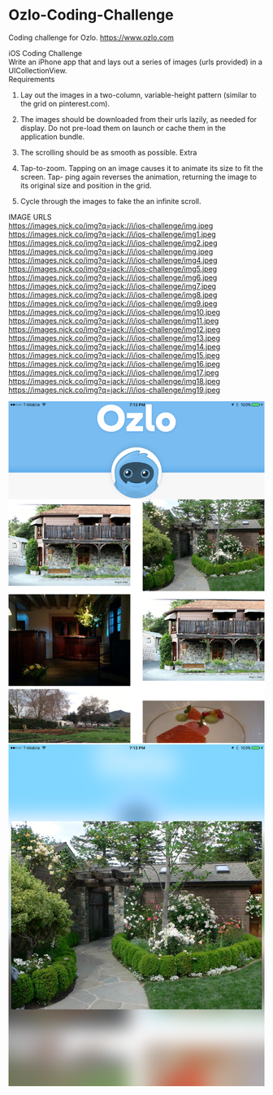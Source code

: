 # Ozlo-Coding-Challenge
Coding challenge for Ozlo. https://www.ozlo.com
             
iOS Coding Challenge             
Write an iPhone app that and lays out a series of images (urls provided) in a UICollectionView.             
Requirements             

1. Lay out the images in a two-column, variable-height pattern (similar to the grid on
pinterest.com).
2. The images should be downloaded from their urls lazily, as needed for display. Do not
pre-load them on launch or cache them in the application bundle.
3. The scrolling should be as smooth as possible.
Extra


1. Tap-to-zoom. Tapping on an image causes it to animate its size to fit the screen. Tap- ping again reverses the animation, returning the image to its original size and position in the grid.             
2. Cycle through the images to fake the an infinite scroll.             

IMAGE URLS                          
https://images.njck.co/img?q=jack://i/ios-challenge/img.jpeg            
https://images.njck.co/img?q=jack://i/ios-challenge/img1.jpeg             
https://images.njck.co/img?q=jack://i/ios-challenge/img2.jpeg             
https://images.njck.co/img?q=jack://i/ios-challenge/img.jpeg             
https://images.njck.co/img?q=jack://i/ios-challenge/img4.jpeg             
https://images.njck.co/img?q=jack://i/ios-challenge/img5.jpeg             
https://images.njck.co/img?q=jack://i/ios-challenge/img6.jpeg             
https://images.njck.co/img?q=jack://i/ios-challenge/img7.jpeg             
https://images.njck.co/img?q=jack://i/ios-challenge/img8.jpeg             
https://images.njck.co/img?q=jack://i/ios-challenge/img9.jpeg             
https://images.njck.co/img?q=jack://i/ios-challenge/img10.jpeg             
https://images.njck.co/img?q=jack://i/ios-challenge/img11.jpeg             
https://images.njck.co/img?q=jack://i/ios-challenge/img12.jpeg            
https://images.njck.co/img?q=jack://i/ios-challenge/img13.jpeg             
https://images.njck.co/img?q=jack://i/ios-challenge/img14.jpeg             
https://images.njck.co/img?q=jack://i/ios-challenge/img15.jpeg             
https://images.njck.co/img?q=jack://i/ios-challenge/img16.jpeg             
https://images.njck.co/img?q=jack://i/ios-challenge/img17.jpeg             
https://images.njck.co/img?q=jack://i/ios-challenge/img18.jpeg             
https://images.njck.co/img?q=jack://i/ios-challenge/img19.jpeg            
                                                                    

![ScreenShot-1](./ScreenShots/ScreenShot-1.png)
![ScreenShot-2](./ScreenShots/ScreenShot-2.png)
